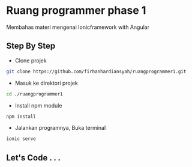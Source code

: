 # Ruang programmer phase 1
Membahas materi mengenai Ionicframework with Angular

## Step By Step
* Clone projek
```bash
git clone https://github.com/firhanhardiansyah/ruangprogrammer1.git
```
* Masuk ke direktori projek
```bash
cd ./ruangprogrammer1
```
* Install npm module
```bash
npm install
```
* Jalankan programnya, Buka terminal
```bash
ionic serve
```

## Let's Code . . .